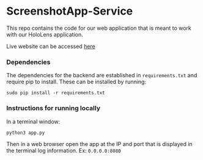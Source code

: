 # ScreenshotApp-Service

This repo contains the code for our web application that is meant to work with our HoloLens application.

Live website can be accessed [here](https://screenshot-tool-eecs498.herokuapp.com)

### Dependencies
The dependencies for the backend are established in `requirements.txt` and require pip to install.
These can be installed by running:
```
sudo pip install -r requirements.txt
```

### Instructions for running locally
In a terminal window:
```
python3 app.py
```
Then in a web browser open the app at the IP and port that is displayed in the terminal log information. Ex: `0.0.0.0:8080`
